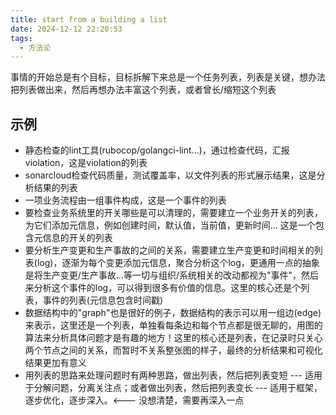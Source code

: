 ```yaml
---
title: start from a building a list
date: 2024-12-12 22:20:53
tags:
  - 方法论
---
```


事情的开始总是有个目标，目标拆解下来总是一个任务列表，列表是关键，想办法把列表做出来，然后再想办法丰富这个列表，或者曾长/缩短这个列表

## 示例

- 静态检查的lint工具(rubocop/golangci-lint...)，通过检查代码，汇报violation，这是violation的列表
- sonarcloud检查代码质量，测试覆盖率，以文件列表的形式展示结果，这是分析结果的列表
- 一项业务流程由一组事件构成，这是一个事件的列表
- 要检查业务系统里的开关哪些是可以清理的，需要建立一个业务开关的列表，为它们添加元信息，例如创建时间，默认值，当前值，更新时间... 这是一个包含元信息的开关的列表
- 要分析生产变更和生产事故的之间的关系，需要建立生产变更和时间相关的列表(log)，逐渐为每个变更添加元信息，聚合分析这个log，更通用一点的抽象是将生产变更/生产事故...等一切与组织/系统相关的改动都视为"事件"，然后来分析这个事件的log，可以得到很多有价值的信息。这里的核心还是个列表，事件的列表(元信息包含时间戳)
- 数据结构中的"graph"也是很好的例子，数据结构的表示可以用一组边(edge)来表示，这里还是一个列表，单独看每条边和每个节点都是很无聊的，用图的算法来分析具体问题才是有趣的地方！这里的核心还是列表，在记录时只关心两个节点之间的关系，而暂时不关系整张图的样子，最终的分析结果和可视化结果更加有意义
- 用列表的思路来处理问题时有两种思路，做出列表，然后把列表变短 --- 适用于分解问题，分离关注点；或者做出列表，然后把列表变长 --- 适用于框架，逐步优化，逐步深入。<--- 没想清楚，需要再深入一点


